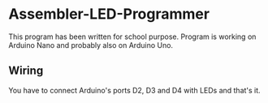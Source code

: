 # Assembler-LED-Programmer
This program has been written for school purpose. Program is working on Arduino Nano and probably also on Arduino Uno. 

## Wiring
You have to connect Arduino's ports D2, D3 and D4 with LEDs and that's it.
